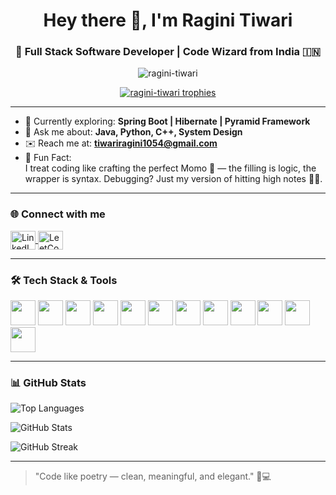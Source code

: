 <h1 align="center">Hey there 👋, I'm Ragini Tiwari</h1>
<h3 align="center">🚀 Full Stack Software Developer | Code Wizard from India 🇮🇳</h3>

<p align="center">
  <img src="https://komarev.com/ghpvc/?username=ragini-tiwari&label=Profile%20Views&color=0e75b6&style=flat" alt="ragini-tiwari" />
</p>

<p align="center">
  <a href="https://github.com/ryo-ma/github-profile-trophy">
    <img src="https://github-profile-trophy.vercel.app/?username=ragini-tiwari&theme=radical&margin-w=15&margin-h=15" alt="ragini-tiwari trophies"/>
  </a>
</p>

---

- 🌱 Currently exploring: **Spring Boot | Hibernate | Pyramid Framework**
- 💬 Ask me about: **Java, Python, C++, System Design**
- ✉️ Reach me at: **tiwariragini1054@gmail.com**
- 🎯 Fun Fact:  
  I treat coding like crafting the perfect Momo 🥟 — the filling is logic, the wrapper is syntax. Debugging? Just my version of hitting high notes 🎤🎶.

---

### 🌐 Connect with me  
<p align="left">
  <a href="https://linkedin.com/in/ragini-tiwari-02993a255" target="_blank">
    <img align="center" src="https://raw.githubusercontent.com/rahuldkjain/github-profile-readme-generator/master/src/images/icons/Social/linked-in-alt.svg" alt="LinkedIn" height="30" width="40" />
  </a>
  <a href="https://leetcode.com/ragini_tiwari" target="_blank">
    <img align="center" src="https://raw.githubusercontent.com/rahuldkjain/github-profile-readme-generator/master/src/images/icons/Social/leet-code.svg" alt="LeetCode" height="30" width="40" />
  </a>
</p>

---

### 🛠️ Tech Stack & Tools

<p align="left">
  <img src="https://cdn.jsdelivr.net/gh/devicons/devicon/icons/java/java-original.svg" width="40" height="40"/>
  <img src="https://cdn.jsdelivr.net/gh/devicons/devicon/icons/python/python-original.svg" width="40" height="40"/>
  <img src="https://cdn.jsdelivr.net/gh/devicons/devicon/icons/javascript/javascript-original.svg" width="40" height="40"/>
  <img src="https://cdn.jsdelivr.net/gh/devicons/devicon/icons/react/react-original-wordmark.svg" width="40" height="40"/>
  <img src="https://cdn.jsdelivr.net/gh/devicons/devicon/icons/nodejs/nodejs-original-wordmark.svg" width="40" height="40"/>
  <img src="https://cdn.jsdelivr.net/gh/devicons/devicon/icons/spring/spring-original-wordmark.svg" width="40" height="40"/>
  <img src="https://cdn.jsdelivr.net/gh/devicons/devicon/icons/mysql/mysql-original-wordmark.svg" width="40" height="40"/>
  <img src="https://cdn.jsdelivr.net/gh/devicons/devicon/icons/mongodb/mongodb-original-wordmark.svg" width="40" height="40"/>
  <img src="https://cdn.jsdelivr.net/gh/devicons/devicon/icons/docker/docker-original-wordmark.svg" width="40" height="40"/>
  <img src="https://cdn.jsdelivr.net/gh/devicons/devicon/icons/kubernetes/kubernetes-plain-wordmark.svg" width="40" height="40"/>
  <img src="https://cdn.jsdelivr.net/gh/devicons/devicon/icons/flutter/flutter-original.svg" width="40" height="40"/>
  <img src="https://cdn.jsdelivr.net/gh/devicons/devicon/icons/android/android-original-wordmark.svg" width="40" height="40"/>
</p>

---

### 📊 GitHub Stats

<p align="left">
  <img src="https://github-readme-stats.vercel.app/api/top-langs/?username=ragini-tiwari&layout=compact&theme=tokyonight" alt="Top Languages" />
</p>
<p align="left">
  <img src="https://github-readme-stats.vercel.app/api?username=ragini-tiwari&show_icons=true&theme=tokyonight" alt="GitHub Stats" />
</p>
<p align="left">
  <img src="https://github-readme-streak-stats.herokuapp.com/?user=ragini-tiwari&theme=tokyonight" alt="GitHub Streak" />
</p>

---

> "Code like poetry — clean, meaningful, and elegant." 🧠💻  
